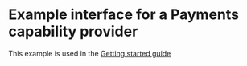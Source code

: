 # Example interface for a Payments capability provider

This example is used in the [Getting started guide](https://wasmcloud.dev)